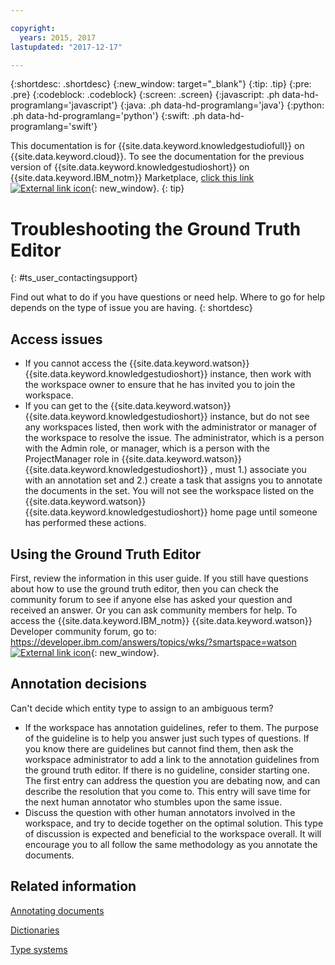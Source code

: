 ```yaml
---

copyright:
  years: 2015, 2017
lastupdated: "2017-12-17"

---
```


{:shortdesc: .shortdesc}
{:new_window: target="_blank"}
{:tip: .tip}
{:pre: .pre}
{:codeblock: .codeblock}
{:screen: .screen}
{:javascript: .ph data-hd-programlang='javascript'}
{:java: .ph data-hd-programlang='java'}
{:python: .ph data-hd-programlang='python'}
{:swift: .ph data-hd-programlang='swift'}

This documentation is for {{site.data.keyword.knowledgestudiofull}} on {{site.data.keyword.cloud}}. To see the documentation for the previous version of {{site.data.keyword.knowledgestudioshort}} on {{site.data.keyword.IBM_notm}} Marketplace, [click this link ![External link icon](../../icons/launch-glyph.svg "External link icon")](https://console.bluemix.net/docs/services/knowledge-studio/user-guide-help.html){: new_window}.
{: tip}

# Troubleshooting the Ground Truth Editor
{: #ts_user_contactingsupport}

Find out what to do if you have questions or need help. Where to go for help depends on the type of issue you are having.
{: shortdesc}

## Access issues

- If you cannot access the {{site.data.keyword.watson}} {{site.data.keyword.knowledgestudioshort}} instance, then work with the workspace owner to ensure that he has invited you to join the workspace.
- If you can get to the {{site.data.keyword.watson}} {{site.data.keyword.knowledgestudioshort}} instance, but do not see any workspaces listed, then work with the administrator or manager of the workspace to resolve the issue. The administrator, which is a person with the Admin role, or manager, which is a person with the ProjectManager role in {{site.data.keyword.watson}} {{site.data.keyword.knowledgestudioshort}} , must 1.) associate you with an annotation set and 2.) create a task that assigns you to annotate the documents in the set. You will not see the workspace listed on the {{site.data.keyword.watson}} {{site.data.keyword.knowledgestudioshort}} home page until someone has performed these actions.

## Using the Ground Truth Editor

First, review the information in this user guide. If you still have questions about how to use the ground truth editor, then you can check the community forum to see if anyone else has asked your question and received an answer. Or you can ask community members for help. To access the {{site.data.keyword.IBM_notm}} {{site.data.keyword.watson}} Developer community forum, go to: [https://developer.ibm.com/answers/topics/wks/?smartspace=watson ![External link icon](../../icons/launch-glyph.svg "External link icon")](https://developer.ibm.com/answers/topics/wks/?smartspace=watson){: new_window}.

## Annotation decisions

Can't decide which entity type to assign to an ambiguous term?

- If the workspace has annotation guidelines, refer to them. The purpose of the guideline is to help you answer just such types of questions. If you know there are guidelines but cannot find them, then ask the workspace administrator to add a link to the annotation guidelines from the ground truth editor. If there is no guideline, consider starting one. The first entry can address the question you are debating now, and can describe the resolution that you come to. This entry will save time for the next human annotator who stumbles upon the same issue.
- Discuss the question with other human annotators involved in the workspace, and try to decide together on the optimal solution. This type of discussion is expected and beneficial to the workspace overall. It will encourage you to all follow the same methodology as you annotate the documents.

## Related information

[Annotating documents](/docs/services/watson-knowledge-studio/user-guide.html)

[Dictionaries](/docs/services/watson-knowledge-studio/dictionaries.html)

[Type systems](/docs/services/watson-knowledge-studio/typesystem.html)
